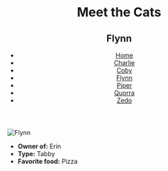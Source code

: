 <!DOCTYPE html>
<html lang="en">
  <head>
    <meta charset="UTF-8" />
    <title>Meet the Cats | Flynn</title>
  </head>

  <body>
    <header>
      <h1>Meet the Cats</h1>
      <h2>Flynn</h2>

   <nav>
        <ul>
          <li><a href="">Home</a></li>
          <li><a href="">Charlie</a></li>
          <li><a href="">Coby</a></li>
          <li><a href="">Flynn</a></li>
          <li><a href="">Piper</a></li>
          <li><a href="">Quorra</a></li>
          <li><a href="">Zedo</a></li>
        </ul>
      </nav>
    </header>

  <main>

   <img src="" alt="Flynn" />

   <ul>
        <li><strong>Owner of:</strong> Erin</li>
        <li><strong>Type:</strong> Tabby</li>
        <li><strong>Favorite food:</strong> Pizza</li>
   </ul>

   </main>
  </body>
</html>
